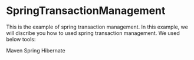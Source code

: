SpringTransactionManagement
===========================

This is the example of spring transaction management.
In this example, we will discribe you how to used spring transaction management.
We used below tools:

Maven
Spring
Hibernate
